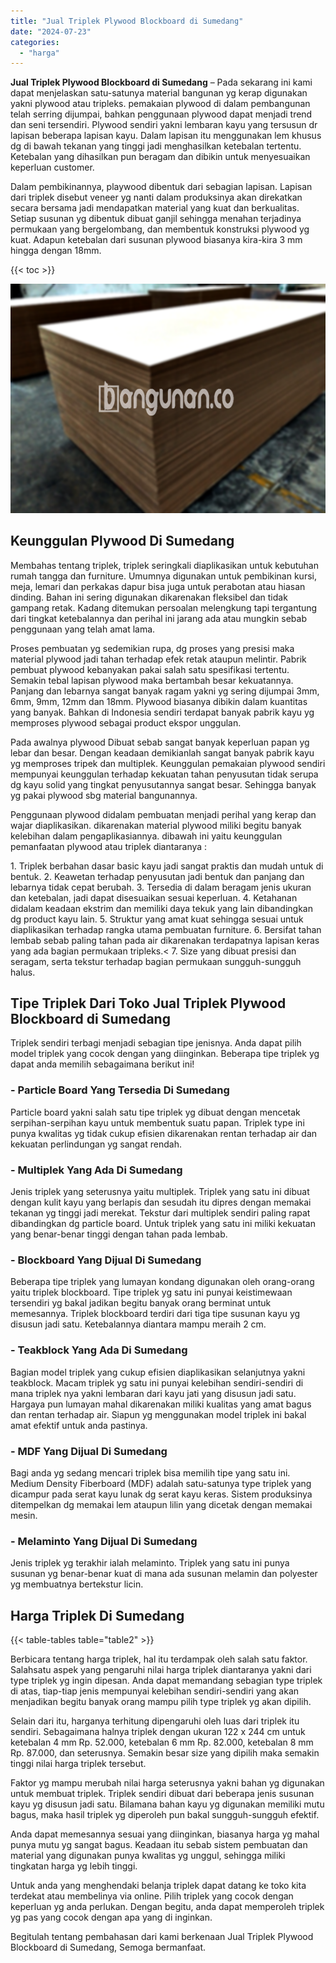 ```yaml
---
title: "Jual Triplek Plywood Blockboard di Sumedang"
date: "2024-07-23"
categories: 
  - "harga"
---
```


**Jual Triplek Plywood Blockboard di Sumedang** – Pada sekarang ini kami dapat menjelaskan satu-satunya material bangunan yg kerap digunakan yakni plywood atau tripleks. pemakaian plywood di dalam pembangunan telah serring dijumpai, bahkan penggunaan plywood dapat menjadi trend dan seni tersendiri. Plywood sendiri yakni lembaran kayu yang tersusun dr lapisan beberapa lapisan kayu. Dalam lapisan itu menggunakan lem khusus dg di bawah tekanan yang tinggi jadi menghasilkan ketebalan tertentu. Ketebalan yang dihasilkan pun beragam dan dibikin untuk menyesuaikan keperluan customer.

Dalam pembikinannya, playwood dibentuk dari sebagian lapisan. Lapisan dari triplek disebut veneer yg nanti dalam produksinya akan direkatkan secara bersama jadi mendapatkan material yang kuat dan berkualitas. Setiap susunan yg dibentuk dibuat ganjil sehingga menahan terjadinya permukaan yang bergelombang, dan membentuk konstruksi plywood yg kuat. Adapun ketebalan dari susunan plywood biasanya kira-kira 3 mm hingga dengan 18mm.

{{< toc >}}

![Jual Triplek Plywood Blockboard di Sumedang](/images/jual-triplek-murah-41.png)

## Keunggulan Plywood Di Sumedang

Membahas tentang triplek, triplek seringkali diaplikasikan untuk kebutuhan rumah tangga dan furniture. Umumnya digunakan untuk pembikinan kursi, meja, lemari dan perkakas dapur bisa juga untuk perabotan atau hiasan dinding. Bahan ini sering digunakan dikarenakan fleksibel dan tidak gampang retak. Kadang ditemukan persoalan melengkung tapi tergantung dari tingkat ketebalannya dan perihal ini jarang ada atau mungkin sebab penggunaan yang telah amat lama.

Proses pembuatan yg sedemikian rupa, dg proses yang presisi maka material plywood jadi tahan terhadap efek retak ataupun melintir. Pabrik pembuat plywood kebanyakan pakai salah satu spesifikasi tertentu. Semakin tebal lapisan plywood maka bertambah besar kekuatannya. Panjang dan lebarnya sangat banyak ragam yakni yg sering dijumpai 3mm, 6mm, 9mm, 12mm dan 18mm. Plywood biasanya dibikin dalam kuantitas yang banyak. Bahkan di Indonesia sendiri terdapat banyak pabrik kayu yg memproses plywood sebagai product ekspor unggulan.

Pada awalnya plywood Dibuat sebab sangat banyak keperluan papan yg lebar dan besar. Dengan keadaan demikianlah sangat banyak pabrik kayu yg memproses tripek dan multiplek. Keunggulan pemakaian plywood sendiri mempunyai keunggulan terhadap kekuatan tahan penyusutan tidak serupa dg kayu solid yang tingkat penyusutannya sangat besar. Sehingga banyak yg pakai plywood sbg material bangunannya.

Penggunaan plywood didalam pembuatan menjadi perihal yang kerap dan wajar diaplikasikan. dikarenakan material plywood miliki begitu banyak kelebihan dalam pengaplikasiannya. dibawah ini yaitu keunggulan pemanfaatan plywood atau triplek diantaranya :

1\. Triplek berbahan dasar basic kayu jadi sangat praktis dan mudah untuk di bentuk. 2. Keawetan terhadap penyusutan jadi bentuk dan panjang dan lebarnya tidak cepat berubah. 3. Tersedia di dalam beragam jenis ukuran dan ketebalan, jadi dapat disesuaikan sesuai keperluan. 4. Ketahanan didalam keadaan ekstrim dan memiliki daya tekuk yang lain dibandingkan dg product kayu lain. 5. Struktur yang amat kuat sehingga sesuai untuk diaplikasikan terhadap rangka utama pembuatan furniture. 6. Bersifat tahan lembab sebab paling tahan pada air dikarenakan terdapatnya lapisan keras yang ada bagian permukaan tripleks.< 7. Size yang dibuat presisi dan seragam, serta tekstur terhadap bagian permukaan sungguh-sungguh halus.

## Tipe Triplek Dari Toko Jual Triplek Plywood Blockboard di Sumedang

Triplek sendiri terbagi menjadi sebagian tipe jenisnya. Anda dapat pilih model triplek yang cocok dengan yang diinginkan. Beberapa tipe triplek yg dapat anda memilih sebagaimana berikut ini!

### \- Particle Board Yang Tersedia Di Sumedang

Particle board yakni salah satu tipe triplek yg dibuat dengan mencetak serpihan-serpihan kayu untuk membentuk suatu papan. Triplek type ini punya kwalitas yg tidak cukup efisien dikarenakan rentan terhadap air dan kekuatan perlindungan yg sangat rendah.

### \- Multiplek Yang Ada Di Sumedang

Jenis triplek yang seterusnya yaitu multiplek. Triplek yang satu ini dibuat dengan kulit kayu yang berlapis dan sesudah itu dipres dengan memakai tekanan yg tinggi jadi merekat. Tekstur dari multiplek sendiri paling rapat dibandingkan dg particle board. Untuk triplek yang satu ini miliki kekuatan yang benar-benar tinggi dengan tahan pada lembab.

### \- Blockboard Yang Dijual Di Sumedang

Beberapa tipe triplek yang lumayan kondang digunakan oleh orang-orang yaitu triplek blockboard. Tipe triplek yg satu ini punyai keistimewaan tersendiri yg bakal jadikan begitu banyak orang berminat untuk memesannya. Triplek blockboard terdiri dari tiga tipe susunan kayu yg disusun jadi satu. Ketebalannya diantara mampu meraih 2 cm.

### \- Teakblock Yang Ada Di Sumedang

Bagian model triplek yang cukup efisien diaplikasikan selanjutnya yakni teakblock. Macam triplek yg satu ini punyai kelebihan sendiri-sendiri di mana triplek nya yakni lembaran dari kayu jati yang disusun jadi satu. Hargaya pun lumayan mahal dikarenakan miliki kualitas yang amat bagus dan rentan terhadap air. Siapun yg menggunakan model triplek ini bakal amat efektif untuk anda pastinya.

### \- MDF Yang Dijual Di Sumedang

Bagi anda yg sedang mencari triplek bisa memilih tipe yang satu ini. Medium Density Fiberboard (MDF) adalah satu-satunya type triplek yang dicampur pada serat kayu lunak dg serat kayu keras. Sistem produksinya ditempelkan dg memakai lem ataupun lilin yang dicetak dengan memakai mesin.

### \- Melaminto Yang Dijual Di Sumedang

Jenis triplek yg terakhir ialah melaminto. Triplek yang satu ini punya susunan yg benar-benar kuat di mana ada susunan melamin dan polyester yg membuatnya bertekstur licin.

## Harga Triplek Di Sumedang

{{< table-tables table="table2" >}}

Berbicara tentang harga triplek, hal itu terdampak oleh salah satu faktor. Salahsatu aspek yang pengaruhi nilai harga triplek diantaranya yakni dari type triplek yg ingin dipesan. Anda dapat memandang sebagian type triplek di atas, tiap-tiap jenis mempunyai kelebihan sendiri-sendiri yang akan menjadikan begitu banyak orang mampu pilih type triplek yg akan dipilih.

Selain dari itu, harganya terhitung dipengaruhi oleh luas dari triplek itu sendiri. Sebagaimana halnya triplek dengan ukuran 122 x 244 cm untuk ketebalan 4 mm Rp. 52.000, ketebalan 6 mm Rp. 82.000, ketebalan 8 mm Rp. 87.000, dan seterusnya. Semakin besar size yang dipilih maka semakin tinggi nilai harga triplek tersebut.

Faktor yg mampu merubah nilai harga seterusnya yakni bahan yg digunakan untuk membuat triplek. Triplek sendiri dibuat dari beberapa jenis susunan kayu yg disusun jadi satu. Bilamana bahan kayu yg digunakan memiliki mutu bagus, maka hasil triplek yg diperoleh pun bakal sungguh-sungguh efektif.

Anda dapat memesannya sesuai yang diinginkan, biasanya harga yg mahal punya mutu yg sangat bagus. Keadaan itu sebab sistem pembuatan dan material yang digunakan punya kwalitas yg unggul, sehingga miliki tingkatan harga yg lebih tinggi.

Untuk anda yang menghendaki belanja triplek dapat datang ke toko kita terdekat atau membelinya via online. Pilih triplek yang cocok dengan keperluan yg anda perlukan. Dengan begitu, anda dapat memperoleh triplek yg pas yang cocok dengan apa yang di inginkan.

Begitulah tentang pembahasan dari kami berkenaan Jual Triplek Plywood Blockboard di Sumedang, Semoga bermanfaat.
